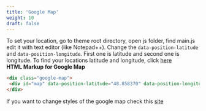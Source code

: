 ```yaml
---
title: 'Google Map'
weight: 10
draft: false
---
```

To set your location, go to theme root directory, open js folder, find main.js edit it with text editor (like Notepad++). Change the `data-position-latitude` and `data-position-longitude`. First one is latitude and second one is longitude. To find your locations latitude and longitude, click [here](https://www.latlong.net/)  
**HTML Markup for Google Map**  
```html 
<div class="google-map">
 <div id="map" data-position-latitude="48.858370" data-position-longitude="2.294481"></div>
</div>
```

If you want to change styles of the google map check this [site](https://snazzymaps.com/)